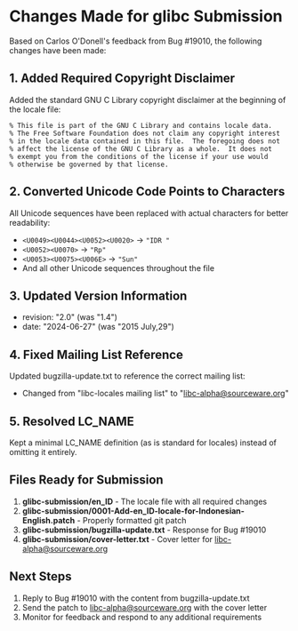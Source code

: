 # Changes Made for glibc Submission

Based on Carlos O'Donell's feedback from Bug #19010, the following changes have been made:

## 1. Added Required Copyright Disclaimer
Added the standard GNU C Library copyright disclaimer at the beginning of the locale file:
```
% This file is part of the GNU C Library and contains locale data.
% The Free Software Foundation does not claim any copyright interest
% in the locale data contained in this file.  The foregoing does not
% affect the license of the GNU C Library as a whole.  It does not
% exempt you from the conditions of the license if your use would
% otherwise be governed by that license.
```

## 2. Converted Unicode Code Points to Characters
All Unicode sequences have been replaced with actual characters for better readability:
- `<U0049><U0044><U0052><U0020>` → `"IDR "`
- `<U0052><U0070>` → `"Rp"`
- `<U0053><U0075><U006E>` → `"Sun"`
- And all other Unicode sequences throughout the file

## 3. Updated Version Information
- revision: "2.0" (was "1.4")
- date: "2024-06-27" (was "2015 July,29")

## 4. Fixed Mailing List Reference
Updated bugzilla-update.txt to reference the correct mailing list:
- Changed from "libc-locales mailing list" to "libc-alpha@sourceware.org"

## 5. Resolved LC_NAME
Kept a minimal LC_NAME definition (as is standard for locales) instead of omitting it entirely.

## Files Ready for Submission

1. **glibc-submission/en_ID** - The locale file with all required changes
2. **glibc-submission/0001-Add-en_ID-locale-for-Indonesian-English.patch** - Properly formatted git patch
3. **glibc-submission/bugzilla-update.txt** - Response for Bug #19010
4. **glibc-submission/cover-letter.txt** - Cover letter for libc-alpha@sourceware.org

## Next Steps

1. Reply to Bug #19010 with the content from bugzilla-update.txt
2. Send the patch to libc-alpha@sourceware.org with the cover letter
3. Monitor for feedback and respond to any additional requirements